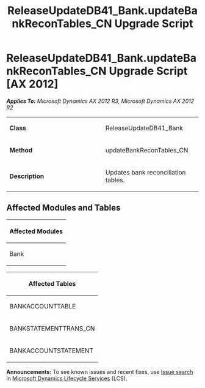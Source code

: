﻿---
title: ReleaseUpdateDB41_Bank.updateBankReconTables_CN Upgrade Script
TOCTitle: ReleaseUpdateDB41_Bank.updateBankReconTables_CN Upgrade Script
ms:assetid: 2a7b342b-74ac-df1e-97a9-bdf7a631586c
ms:mtpsurl: https://msdn.microsoft.com/en-us/library/JJ735919(v=AX.60)
ms:contentKeyID: 49707336
ms.date: 05/18/2015
mtps_version: v=AX.60
---

# ReleaseUpdateDB41\_Bank.updateBankReconTables\_CN Upgrade Script [AX 2012]


_**Applies To:** Microsoft Dynamics AX 2012 R3, Microsoft Dynamics AX 2012 R2_

<table>
<colgroup>
<col style="width: 50%" />
<col style="width: 50%" />
</colgroup>
<tbody>
<tr class="odd">
<td><p><strong>Class</strong></p></td>
<td><p>ReleaseUpdateDB41_Bank</p></td>
</tr>
<tr class="even">
<td><p><strong>Method</strong></p></td>
<td><p>updateBankReconTables_CN</p></td>
</tr>
<tr class="odd">
<td><p><strong>Description</strong></p></td>
<td><p>Updates bank reconciliation tables.</p></td>
</tr>
</tbody>
</table>


## Affected Modules and Tables

<table>
<colgroup>
<col style="width: 100%" />
</colgroup>
<thead>
<tr class="header">
<th><p>Affected Modules</p></th>
</tr>
</thead>
<tbody>
<tr class="odd">
<td><p>Bank</p></td>
</tr>
</tbody>
</table>


<table>
<colgroup>
<col style="width: 100%" />
</colgroup>
<thead>
<tr class="header">
<th><p>Affected Tables</p></th>
</tr>
</thead>
<tbody>
<tr class="odd">
<td><p>BANKACCOUNTTABLE</p></td>
</tr>
<tr class="even">
<td><p>BANKSTATEMENTTRANS_CN</p></td>
</tr>
<tr class="odd">
<td><p>BANKACCOUNTSTATEMENT</p></td>
</tr>
</tbody>
</table>

  
**Announcements:** To see known issues and recent fixes, use [Issue search](http://go.microsoft.com/fwlink/?linkid=389258) in [Microsoft Dynamics Lifecycle Services](http://go.microsoft.com/fwlink/?linkid=306505) (LCS).

